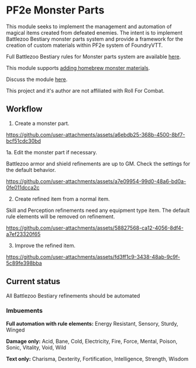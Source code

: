 # PF2e Monster Parts

This module seeks to implement the management and automation of magical items created from defeated enemies.
The intent is to implement Battlezoo Bestiary monster parts system and provide a framework for the creation of custom materials within PF2e system of FoundryVTT.

Full Battlezoo Bestiary rules for Monster parts system are available [here](https://pf2easy.com/index.php?id=19415).

This module supports [adding homebrew monster materials](https://github.com/Cuingamehtar/fvtt-pf2e-monster-parts/wiki/Adding-homebrew-content).

Discuss the module [here](https://discord.com/channels/880968862240239708/1406595957390577774).

This project and it's author are not affiliated with Roll For Combat.

## Workflow

1. Create a monster part.

https://github.com/user-attachments/assets/a6ebdb25-368b-4500-8bf7-bcf51cdc30bd

1a. Edit the monster part if necessary.

Battlezoo armor and shield refinements are up to GM. Check the settings for the default behavior.

https://github.com/user-attachments/assets/a7e09954-99d0-48a6-bd0a-0fe011dcca2c

2. Create refined item from a normal item.

Skill and Perception refinements need any equipment type item. The default rule elements will be removed on refinement. 

https://github.com/user-attachments/assets/58827568-ca12-4056-8df4-a7ef23320f65

3. Improve the refined item.

https://github.com/user-attachments/assets/fd3ff1c9-3438-48ab-9c9f-5c89fe398bba

## Current status

All Battlezoo Bestiary refinements should be automated

### Imbuements

**Full automation with rule elements:** Energy Resistant, Sensory, Sturdy, Winged

**Damage only:** Acid, Bane, Cold, Electricity, Fire, Force, Mental, Poison, Sonic, Vitality, Void, Wild

**Text only:** Charisma, Dexterity, Fortification, Intelligence, Strength, Wisdom